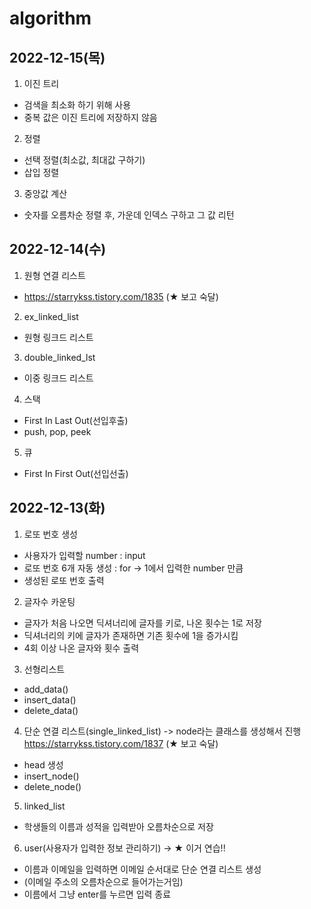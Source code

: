 # algorithm
## 2022-12-15(목)
1. 이진 트리
- 검색을 최소화 하기 위해 사용
- 중복 값은 이진 트리에 저장하지 않음

2. 정렬
- 선택 정렬(최소값, 최대값 구하기)
- 삽입 정렬

3. 중앙값 계산
- 숫자를 오름차순 정렬 후, 가운데 인덱스 구하고 그 값 리턴

## 2022-12-14(수)
1. 원형 연결 리스트
- https://starrykss.tistory.com/1835 (★ 보고 숙달)

2. ex_linked_list
- 원형 링크드 리스트

3. double_linked_lst
- 이중 링크드 리스트

4. 스택
- First In Last Out(선입후출)
- push, pop, peek

5. 큐
- First In First Out(선입선출)


## 2022-12-13(화)
1. 로또 번호 생성
- 사용자가 입력할 number : input
- 로또 번호 6개 자동 생성 : for -> 1에서 입력한 number 만큼
- 생성된 로또 번호 출력

2. 글자수 카운팅
- 글자가 처음 나오면 딕셔너리에 글자를 키로, 나온 횟수는 1로 저장
- 딕셔너리의 키에 글자가 존재하면 기존 횟수에 1을 증가시킴
- 4회 이상 나온 글자와 횟수 출력

3. 선형리스트
- add_data()
- insert_data()
- delete_data()

4. 단순 연결 리스트(single_linked_list) -> node라는 클래스를 생성해서 진행
https://starrykss.tistory.com/1837 (★ 보고 숙달)
- head 생성
- insert_node()
- delete_node()

5. linked_list
- 학생들의 이름과 성적을 입력받아 오름차순으로 저장

6. user(사용자가 입력한 정보 관리하기) -> ★ 이거 연습!!
- 이름과 이메일을 입력하면 이메일 순서대로 단순 연결 리스트 생성
- (이메일 주소의 오름차순으로 들어가는거임)
- 이름에서 그냥 enter를 누르면 입력 종료